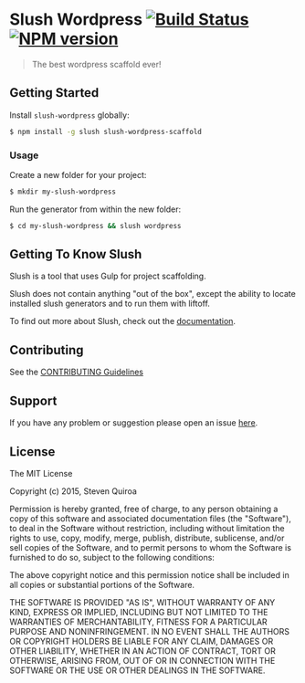 # Slush Wordpress [![Build Status](https://secure.travis-ci.org/stevenquiroa/slush-wordpress.png?branch=master)](https://travis-ci.org/stevenquiroa/slush-wordpress) [![NPM version](https://badge-me.herokuapp.com/api/npm/slush-wordpress.png)](http://badges.enytc.com/for/npm/slush-wordpress)

> The best wordpress scaffold ever!


## Getting Started

Install `slush-wordpress` globally:

```bash
$ npm install -g slush slush-wordpress-scaffold
```

### Usage

Create a new folder for your project:

```bash
$ mkdir my-slush-wordpress
```

Run the generator from within the new folder:

```bash
$ cd my-slush-wordpress && slush wordpress
```

## Getting To Know Slush

Slush is a tool that uses Gulp for project scaffolding.

Slush does not contain anything "out of the box", except the ability to locate installed slush generators and to run them with liftoff.

To find out more about Slush, check out the [documentation](https://github.com/slushjs/slush).

## Contributing

See the [CONTRIBUTING Guidelines](https://github.com/stevenquiroa/slush-wordpress/blob/master/CONTRIBUTING.md)

## Support
If you have any problem or suggestion please open an issue [here](https://github.com/stevenquiroa/slush-wordpress/issues).

## License 

The MIT License

Copyright (c) 2015, Steven Quiroa

Permission is hereby granted, free of charge, to any person
obtaining a copy of this software and associated documentation
files (the "Software"), to deal in the Software without
restriction, including without limitation the rights to use,
copy, modify, merge, publish, distribute, sublicense, and/or sell
copies of the Software, and to permit persons to whom the
Software is furnished to do so, subject to the following
conditions:

The above copyright notice and this permission notice shall be
included in all copies or substantial portions of the Software.

THE SOFTWARE IS PROVIDED "AS IS", WITHOUT WARRANTY OF ANY KIND,
EXPRESS OR IMPLIED, INCLUDING BUT NOT LIMITED TO THE WARRANTIES
OF MERCHANTABILITY, FITNESS FOR A PARTICULAR PURPOSE AND
NONINFRINGEMENT. IN NO EVENT SHALL THE AUTHORS OR COPYRIGHT
HOLDERS BE LIABLE FOR ANY CLAIM, DAMAGES OR OTHER LIABILITY,
WHETHER IN AN ACTION OF CONTRACT, TORT OR OTHERWISE, ARISING
FROM, OUT OF OR IN CONNECTION WITH THE SOFTWARE OR THE USE OR
OTHER DEALINGS IN THE SOFTWARE.

